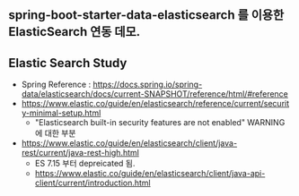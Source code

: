 ## spring-boot-starter-data-elasticsearch 를 이용한 ElasticSearch 연동 데모. 

## Elastic Search Study
* Spring Reference : https://docs.spring.io/spring-data/elasticsearch/docs/current-SNAPSHOT/reference/html/#reference
* https://www.elastic.co/guide/en/elasticsearch/reference/current/security-minimal-setup.html
  * "Elasticsearch built-in security features are not enabled" WARNING에 대한 부분
* https://www.elastic.co/guide/en/elasticsearch/client/java-rest/current/java-rest-high.html
  * ES 7.15 부터 depreicated 됨.
  * https://www.elastic.co/guide/en/elasticsearch/client/java-api-client/current/introduction.html